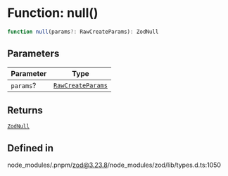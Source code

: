 # Function: null()

```ts
function null(params?: RawCreateParams): ZodNull
```

## Parameters

| Parameter | Type |
| ------ | ------ |
| `params`? | [`RawCreateParams`](../type-aliases/RawCreateParams.md) |

## Returns

[`ZodNull`](../classes/ZodNull.md)

## Defined in

node\_modules/.pnpm/zod@3.23.8/node\_modules/zod/lib/types.d.ts:1050
